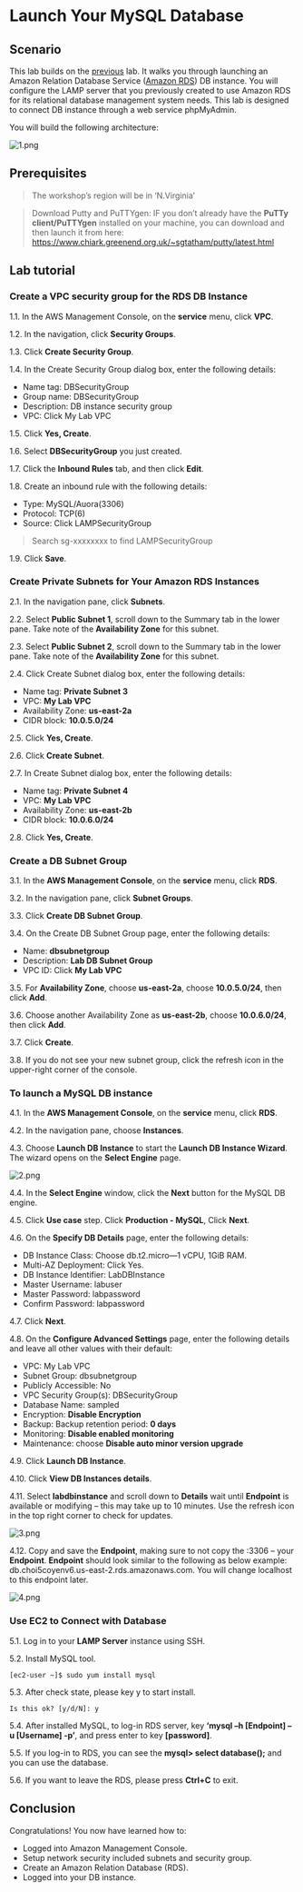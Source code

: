 # Launch Your MySQL Database

## Scenario
This lab builds on the [previous](https://github.com/ecloudvalley/Launch-an-Amazon-EC2-in-LAMP-Environment) lab. It walks you through launching an Amazon Relation Database Service ([Amazon RDS](https://aws.amazon.com/rds/)) DB instance. You will configure the LAMP server that you previously created to use Amazon RDS for its relational database management system needs. This lab is designed to connect DB instance through a web service phpMyAdmin.

You will build the following architecture:

![1.png](/images/1.png)

## Prerequisites
>The workshop’s region will be in ‘N.Virginia’

>Download Putty and PuTTYgen: IF you don’t already have the **PuTTy client/PuTTYgen** installed on your machine, you can download and then launch it from here: https://www.chiark.greenend.org.uk/~sgtatham/putty/latest.html

## Lab tutorial
### Create a VPC security group for the RDS DB Instance
1.1. 	In the AWS Management Console, on the **service** menu, click **VPC**.

1.2. 	In the navigation, click **Security Groups**.

1.3. 	Click **Create Security Group**.

1.4. 	In the Create Security Group dialog box, enter the following details:
* Name tag: DBSecurityGroup
* Group name: DBSecurityGroup
* Description: DB instance security group
* VPC: Click My Lab VPC

1.5. 	Click **Yes, Create**.

1.6. 	Select **DBSecurityGroup** you just created.

1.7. 	Click the **Inbound Rules** tab, and then click **Edit**.

1.8. 	Create an inbound rule with the following details:
* Type: MySQL/Auora(3306)
* Protocol: TCP(6)
* Source: Click LAMPSecurityGroup 
>Search sg-xxxxxxxx to find LAMPSecurityGroup

1.9. 	Click **Save**.

### Create Private Subnets for Your Amazon RDS Instances

2.1. 	In the navigation pane, click **Subnets**.

2.2. 	Select **Public Subnet 1**, scroll down to the Summary tab in the lower pane. Take note of the **Availability Zone** for this subnet.

2.3. 	Select **Public Subnet 2**, scroll down to the Summary tab in the lower pane. Take note of the **Availability Zone** for this subnet.

2.4. 	Click Create Subnet dialog box, enter the following details:
* Name tag: **Private Subnet 3**
* VPC: **My Lab VPC**
* Availability Zone: **us-east-2a**
* CIDR block: **10.0.5.0/24**

2.5. 	Click **Yes, Create**.

2.6. 	Click **Create Subnet**.

2.7. 	In Create Subnet dialog box, enter the following details:
* Name tag: **Private Subnet 4**
* VPC: **My Lab VPC**
* Availability Zone: **us-east-2b**
* CIDR block: **10.0.6.0/24**

2.8. 	Click **Yes, Create**.

### Create a DB Subnet Group

3.1. 	In the **AWS Management Console**, on the **service** menu, click **RDS**.

3.2. 	In the navigation pane, click **Subnet Groups**.

3.3. 	Click **Create DB Subnet Group**.

3.4. 	On the Create DB Subnet Group page, enter the following details:
* Name: **dbsubnetgroup**
* Description: **Lab DB Subnet Group**
* VPC ID: Click **My Lab VPC**

3.5. 	For **Availability Zone**, choose **us-east-2a**, choose **10.0.5.0/24**, then click **Add**.

3.6. 	Choose another Availability Zone as **us-east-2b**, choose **10.0.6.0/24**, then click **Add**.

3.7. 	Click **Create**.

3.8. 	If you do not see your new subnet group, click the refresh icon in the upper-right corner of the console.

### To launch a MySQL DB instance

4.1. 	In the **AWS Management Console**, on the **service** menu, click **RDS**.

4.2. 	In the navigation pane, choose **Instances**.

4.3. 	Choose **Launch DB Instance** to start the **Launch DB Instance Wizard**. The wizard opens on the **Select Engine** page.

![2.png](/images/2.png)

4.4. 	In the **Select Engine** window, click the **Next** button for the MySQL DB engine.

4.5. 	Click **Use case** step. Click **Production - MySQL**, Click **Next**.

4.6. 	On the **Specify DB Details** page, enter the following details:
* DB Instance Class: Choose db.t2.micro—1 vCPU, 1GiB RAM.
* Multi-AZ Deployment: Click Yes.
* DB Instance Identifier: LabDBInstance
* Master Username: labuser
* Master Password: labpassword
* Confirm Password: labpassword

4.7. 	Click **Next**.

4.8. 	On the **Configure Advanced Settings** page, enter the following details and leave all other values with their default:
* VPC: My Lab VPC
* Subnet Group: dbsubnetgroup
* Publicly Accessible: No
* VPC Security Group(s): DBSecurityGroup
* Database Name: sampled
* Encryption: **Disable Encryption**
* Backup: Backup retention period: **0 days**
* Monitoring: **Disable enabled monitoring**
* Maintenance: choose **Disable auto minor version upgrade**

4.9. 	Click **Launch DB Instance**.

4.10. 	Click **View DB Instances details**.

4.11. 	Select **labdbinstance** and scroll down to **Details** wait until **Endpoint** is available or modifying – this may take up to 10 minutes. Use the refresh icon in the top right corner to check for updates.

![3.png](/images/3.png)

4.12. 	Copy and save the **Endpoint**, making sure to not copy the :3306 – your **Endpoint**. **Endpoint** should look similar to the following as below example: db.choi5coyenv6.us-east-2.rds.amazonaws.com. You will change localhost to this endpoint later.

![4.png](/images/4.png)

### Use EC2 to Connect with Database

5.1. 	Log in to your **LAMP Server** instance using SSH.

5.2. 	Install MySQL tool.

    [ec2-user ~]$ sudo yum install mysql

5.3. 	After check state, please key y to start install.
    
    Is this ok? [y/d/N]: y

5.4. 	After installed MySQL, to log-in RDS server, key **‘mysql –h [Endpoint] –u [Username] -p’**, and press enter to key **[password]**.

5.5. 	If you log-in to RDS, you can see the **mysql> select database();** and you can use the database.

5.6. 	If you want to leave the RDS, please press **Ctrl+C** to exit.

## Conclusion

Congratulations! You now have learned how to:
* Logged into Amazon Management Console.
* Setup network security included subnets and security group.
* Create an Amazon Relation Database (RDS).
* Logged into your DB instance.




